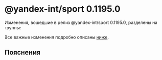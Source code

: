 # @yandex-int/sport 0.1195.0

<!-- ЧЕЛОВЕЧЕСКОЕ ВСТУПЛЕНИЕ -->

Изменения, вошедшие в релиз @yandex-int/sport 0.1195.0, разделены на группы:

Все важные изменения подробно описаны [ниже](#Пояснения).

## Пояснения

